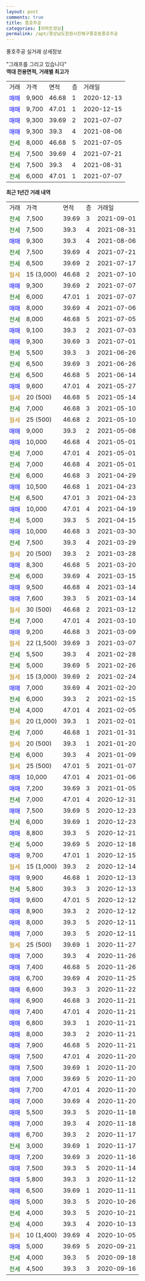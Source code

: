 ```yaml
---
layout: post
comments: true
title: 풍호주공
categories: [아파트정보]
permalink: /apt/경상남도창원시진해구풍호동풍호주공
---
```


풍호주공 실거래 상세정보

<script type="text/javascript">
  google.charts.load('current', {'packages':['line', 'corechart']});
  google.charts.setOnLoadCallback(drawChart);

  function drawChart() {
    var data = new google.visualization.DataTable();
    data.addColumn('date', '거래일');
    data.addColumn('number', "매매");
    data.addColumn('number', "전세");
    data.addColumn('number', "전매");

    data.addRows([[new Date(Date.parse("2021-09-01")), null, 7500, null], [new Date(Date.parse("2021-08-31")), null, 7500, null], [new Date(Date.parse("2021-08-06")), 9300, null, null], [new Date(Date.parse("2021-07-21")), null, 7500, null], [new Date(Date.parse("2021-07-17")), null, 6500, null], [new Date(Date.parse("2021-07-10")), null, null, null], [new Date(Date.parse("2021-07-07")), 9300, null, null], [new Date(Date.parse("2021-07-07")), null, 6000, null], [new Date(Date.parse("2021-07-06")), 8000, null, null], [new Date(Date.parse("2021-07-05")), null, 8000, null], [new Date(Date.parse("2021-07-03")), 9100, null, null], [new Date(Date.parse("2021-07-01")), 9300, null, null], [new Date(Date.parse("2021-06-26")), null, 5500, null], [new Date(Date.parse("2021-06-26")), null, 6500, null], [new Date(Date.parse("2021-06-14")), null, 6500, null], [new Date(Date.parse("2021-05-27")), 9600, null, null], [new Date(Date.parse("2021-05-14")), null, null, null], [new Date(Date.parse("2021-05-10")), null, 7000, null], [new Date(Date.parse("2021-05-10")), null, null, null], [new Date(Date.parse("2021-05-08")), 9000, null, null], [new Date(Date.parse("2021-05-01")), 10000, null, null], [new Date(Date.parse("2021-05-01")), null, 7000, null], [new Date(Date.parse("2021-05-01")), null, 7000, null], [new Date(Date.parse("2021-04-29")), null, 6000, null], [new Date(Date.parse("2021-04-23")), 10500, null, null], [new Date(Date.parse("2021-04-23")), null, 6500, null], [new Date(Date.parse("2021-04-19")), 10000, null, null], [new Date(Date.parse("2021-04-15")), null, 5000, null], [new Date(Date.parse("2021-03-30")), 10000, null, null], [new Date(Date.parse("2021-03-29")), null, 7500, null], [new Date(Date.parse("2021-03-28")), null, null, null], [new Date(Date.parse("2021-03-20")), 8300, null, null], [new Date(Date.parse("2021-03-15")), null, 6000, null], [new Date(Date.parse("2021-03-14")), 9500, null, null], [new Date(Date.parse("2021-03-14")), 7600, null, null], [new Date(Date.parse("2021-03-12")), null, null, null], [new Date(Date.parse("2021-03-10")), null, 7000, null], [new Date(Date.parse("2021-03-09")), 9200, null, null], [new Date(Date.parse("2021-03-07")), null, null, null], [new Date(Date.parse("2021-02-28")), null, 5500, null], [new Date(Date.parse("2021-02-26")), null, 5000, null], [new Date(Date.parse("2021-02-24")), null, null, null], [new Date(Date.parse("2021-02-20")), 7000, null, null], [new Date(Date.parse("2021-02-15")), null, 6000, null], [new Date(Date.parse("2021-02-05")), null, 4000, null], [new Date(Date.parse("2021-02-01")), null, null, null], [new Date(Date.parse("2021-01-31")), null, 7000, null], [new Date(Date.parse("2021-01-20")), null, null, null], [new Date(Date.parse("2021-01-09")), null, 6000, null], [new Date(Date.parse("2021-01-07")), null, null, null], [new Date(Date.parse("2021-01-06")), 10000, null, null], [new Date(Date.parse("2021-01-05")), 7200, null, null], [new Date(Date.parse("2020-12-31")), null, 7000, null], [new Date(Date.parse("2020-12-23")), 7500, null, null], [new Date(Date.parse("2020-12-23")), null, 6000, null], [new Date(Date.parse("2020-12-21")), 8800, null, null], [new Date(Date.parse("2020-12-18")), null, 5000, null], [new Date(Date.parse("2020-12-15")), 9700, null, null], [new Date(Date.parse("2020-12-14")), null, null, null], [new Date(Date.parse("2020-12-13")), 9900, null, null], [new Date(Date.parse("2020-12-13")), null, 5800, null], [new Date(Date.parse("2020-12-12")), 9600, null, null], [new Date(Date.parse("2020-12-12")), 8900, null, null], [new Date(Date.parse("2020-12-11")), 8000, null, null], [new Date(Date.parse("2020-12-11")), 7000, null, null], [new Date(Date.parse("2020-11-27")), null, null, null], [new Date(Date.parse("2020-11-26")), 7000, null, null], [new Date(Date.parse("2020-11-26")), 7400, null, null], [new Date(Date.parse("2020-11-25")), 6700, null, null], [new Date(Date.parse("2020-11-22")), 6600, null, null], [new Date(Date.parse("2020-11-21")), 6900, null, null], [new Date(Date.parse("2020-11-21")), 7400, null, null], [new Date(Date.parse("2020-11-21")), 6800, null, null], [new Date(Date.parse("2020-11-21")), 8000, null, null], [new Date(Date.parse("2020-11-21")), 7900, null, null], [new Date(Date.parse("2020-11-20")), 7500, null, null], [new Date(Date.parse("2020-11-20")), 7500, null, null], [new Date(Date.parse("2020-11-20")), 7000, null, null], [new Date(Date.parse("2020-11-20")), 7700, null, null], [new Date(Date.parse("2020-11-20")), 7000, null, null], [new Date(Date.parse("2020-11-18")), 5500, null, null], [new Date(Date.parse("2020-11-18")), 7000, null, null], [new Date(Date.parse("2020-11-17")), 6700, null, null], [new Date(Date.parse("2020-11-17")), null, 3000, null], [new Date(Date.parse("2020-11-16")), 7200, null, null], [new Date(Date.parse("2020-11-14")), 7500, null, null], [new Date(Date.parse("2020-11-12")), 5800, null, null], [new Date(Date.parse("2020-11-11")), 6500, null, null], [new Date(Date.parse("2020-10-26")), 5000, null, null], [new Date(Date.parse("2020-10-21")), null, 4000, null], [new Date(Date.parse("2020-10-13")), null, 4000, null], [new Date(Date.parse("2020-10-05")), null, null, null], [new Date(Date.parse("2020-09-21")), 5000, null, null], [new Date(Date.parse("2020-09-18")), null, 4000, null], [new Date(Date.parse("2020-09-16")), null, 4500, null]]);

    var options = {
      hAxis: {
        format: 'yyyy/MM/dd'
      },    
      lineWidth: 0,
      pointsVisible: true,    
      title: '최근 1년간 유형별 실거래가 분포',
      legend: { position: 'bottom' }
    };

    var formatter = new google.visualization.NumberFormat({pattern:'###,###'} );
    formatter.format(data, 1);
    formatter.format(data, 2);
    
    setTimeout(function() {
        var chart = new google.visualization.LineChart(document.getElementById('columnchart_material'));
        chart.draw(data, (options));
        document.getElementById('loading').style.display = 'none';
    }, 200);
  }
</script>


<div id="loading" style="z-index:20; display: block; margin-left: 0px">"그래프를 그리고 있습니다"</div>
<div id="columnchart_material" style="width: 95%; margin-left: 0px; display: block"></div>
<!-- contents start -->
<b>역대 전용면적, 거래별 최고가</b>
<table class="sortable">
    <tr>
      <td>거래</td>
      <td>가격</td>
      <td>면적</td>
      <td>층</td>
      <td>거래일</td>
    </tr>
        <tr>
          <td><a style="color: blue">매매</a></td>
          <td>9,900</td>
          <td>46.68</td>
          <td>1</td>
          <td>2020-12-13</td>
        </tr>            <tr>
          <td><a style="color: blue">매매</a></td>
          <td>9,700</td>
          <td>47.01</td>
          <td>1</td>
          <td>2020-12-15</td>
        </tr>            <tr>
          <td><a style="color: blue">매매</a></td>
          <td>9,300</td>
          <td>39.69</td>
          <td>2</td>
          <td>2021-07-07</td>
        </tr>            <tr>
          <td><a style="color: blue">매매</a></td>
          <td>9,300</td>
          <td>39.3</td>
          <td>4</td>
          <td>2021-08-06</td>
        </tr>        
        <tr>
              <td><a style="color: darkgreen">전세</a></td>
              <td>8,000</td>
              <td>46.68</td>
              <td>5</td>
              <td>2021-07-05</td>
            </tr>            <tr>
              <td><a style="color: darkgreen">전세</a></td>
              <td>7,500</td>
              <td>39.69</td>
              <td>4</td>
              <td>2021-07-21</td>
            </tr>            <tr>
              <td><a style="color: darkgreen">전세</a></td>
              <td>7,500</td>
              <td>39.3</td>
              <td>4</td>
              <td>2021-08-31</td>
            </tr>            <tr>
              <td><a style="color: darkgreen">전세</a></td>
              <td>6,000</td>
              <td>47.01</td>
              <td>1</td>
              <td>2021-07-07</td>
            </tr>        
    
</table>

<b>최근 1년간 거래 내역</b>

<table class="sortable">
    <tr>
      <td>거래</td>
      <td>가격</td>
      <td>면적</td>
      <td>층</td>
      <td>거래일</td>
    </tr>
    <tr>
      <td><a style="color: darkgreen">전세</a></td>
      <td>7,500</td>
      <td>39.69</td>
      <td>3</td>
      <td>2021-09-01</td>
    </tr>          <tr>
      <td><a style="color: darkgreen">전세</a></td>
      <td>7,500</td>
      <td>39.3</td>
      <td>4</td>
      <td>2021-08-31</td>
    </tr>          <tr>
      <td><a style="color: blue">매매</a></td>
      <td>9,300</td>
      <td>39.3</td>
      <td>4</td>
      <td>2021-08-06</td>
    </tr>          <tr>
      <td><a style="color: darkgreen">전세</a></td>
      <td>7,500</td>
      <td>39.69</td>
      <td>4</td>
      <td>2021-07-21</td>
    </tr>          <tr>
      <td><a style="color: darkgreen">전세</a></td>
      <td>6,500</td>
      <td>39.69</td>
      <td>2</td>
      <td>2021-07-17</td>
    </tr>          <tr>
      <td><a style="color: darkgoldenrod">월세</a></td>
      <td>15 (3,000)</td>
      <td>46.68</td>
      <td>2</td>
      <td>2021-07-10</td>
    </tr>          <tr>
      <td><a style="color: blue">매매</a></td>
      <td>9,300</td>
      <td>39.69</td>
      <td>2</td>
      <td>2021-07-07</td>
    </tr>          <tr>
      <td><a style="color: darkgreen">전세</a></td>
      <td>6,000</td>
      <td>47.01</td>
      <td>1</td>
      <td>2021-07-07</td>
    </tr>          <tr>
      <td><a style="color: blue">매매</a></td>
      <td>8,000</td>
      <td>39.69</td>
      <td>4</td>
      <td>2021-07-06</td>
    </tr>          <tr>
      <td><a style="color: darkgreen">전세</a></td>
      <td>8,000</td>
      <td>46.68</td>
      <td>5</td>
      <td>2021-07-05</td>
    </tr>          <tr>
      <td><a style="color: blue">매매</a></td>
      <td>9,100</td>
      <td>39.3</td>
      <td>2</td>
      <td>2021-07-03</td>
    </tr>          <tr>
      <td><a style="color: blue">매매</a></td>
      <td>9,300</td>
      <td>39.69</td>
      <td>3</td>
      <td>2021-07-01</td>
    </tr>          <tr>
      <td><a style="color: darkgreen">전세</a></td>
      <td>5,500</td>
      <td>39.3</td>
      <td>3</td>
      <td>2021-06-26</td>
    </tr>          <tr>
      <td><a style="color: darkgreen">전세</a></td>
      <td>6,500</td>
      <td>39.69</td>
      <td>3</td>
      <td>2021-06-26</td>
    </tr>          <tr>
      <td><a style="color: darkgreen">전세</a></td>
      <td>6,500</td>
      <td>46.68</td>
      <td>5</td>
      <td>2021-06-14</td>
    </tr>          <tr>
      <td><a style="color: blue">매매</a></td>
      <td>9,600</td>
      <td>47.01</td>
      <td>4</td>
      <td>2021-05-27</td>
    </tr>          <tr>
      <td><a style="color: darkgoldenrod">월세</a></td>
      <td>20 (500)</td>
      <td>46.68</td>
      <td>5</td>
      <td>2021-05-14</td>
    </tr>          <tr>
      <td><a style="color: darkgreen">전세</a></td>
      <td>7,000</td>
      <td>46.68</td>
      <td>3</td>
      <td>2021-05-10</td>
    </tr>          <tr>
      <td><a style="color: darkgoldenrod">월세</a></td>
      <td>25 (500)</td>
      <td>46.68</td>
      <td>2</td>
      <td>2021-05-10</td>
    </tr>          <tr>
      <td><a style="color: blue">매매</a></td>
      <td>9,000</td>
      <td>39.3</td>
      <td>2</td>
      <td>2021-05-08</td>
    </tr>          <tr>
      <td><a style="color: blue">매매</a></td>
      <td>10,000</td>
      <td>46.68</td>
      <td>4</td>
      <td>2021-05-01</td>
    </tr>          <tr>
      <td><a style="color: darkgreen">전세</a></td>
      <td>7,000</td>
      <td>47.01</td>
      <td>4</td>
      <td>2021-05-01</td>
    </tr>          <tr>
      <td><a style="color: darkgreen">전세</a></td>
      <td>7,000</td>
      <td>46.68</td>
      <td>4</td>
      <td>2021-05-01</td>
    </tr>          <tr>
      <td><a style="color: darkgreen">전세</a></td>
      <td>6,000</td>
      <td>46.68</td>
      <td>3</td>
      <td>2021-04-29</td>
    </tr>          <tr>
      <td><a style="color: blue">매매</a></td>
      <td>10,500</td>
      <td>46.68</td>
      <td>1</td>
      <td>2021-04-23</td>
    </tr>          <tr>
      <td><a style="color: darkgreen">전세</a></td>
      <td>6,500</td>
      <td>47.01</td>
      <td>3</td>
      <td>2021-04-23</td>
    </tr>          <tr>
      <td><a style="color: blue">매매</a></td>
      <td>10,000</td>
      <td>47.01</td>
      <td>4</td>
      <td>2021-04-19</td>
    </tr>          <tr>
      <td><a style="color: darkgreen">전세</a></td>
      <td>5,000</td>
      <td>39.3</td>
      <td>5</td>
      <td>2021-04-15</td>
    </tr>          <tr>
      <td><a style="color: blue">매매</a></td>
      <td>10,000</td>
      <td>46.68</td>
      <td>3</td>
      <td>2021-03-30</td>
    </tr>          <tr>
      <td><a style="color: darkgreen">전세</a></td>
      <td>7,500</td>
      <td>39.3</td>
      <td>4</td>
      <td>2021-03-29</td>
    </tr>          <tr>
      <td><a style="color: darkgoldenrod">월세</a></td>
      <td>20 (500)</td>
      <td>39.3</td>
      <td>2</td>
      <td>2021-03-28</td>
    </tr>          <tr>
      <td><a style="color: blue">매매</a></td>
      <td>8,300</td>
      <td>46.68</td>
      <td>5</td>
      <td>2021-03-20</td>
    </tr>          <tr>
      <td><a style="color: darkgreen">전세</a></td>
      <td>6,000</td>
      <td>39.69</td>
      <td>4</td>
      <td>2021-03-15</td>
    </tr>          <tr>
      <td><a style="color: blue">매매</a></td>
      <td>9,500</td>
      <td>46.68</td>
      <td>4</td>
      <td>2021-03-14</td>
    </tr>          <tr>
      <td><a style="color: blue">매매</a></td>
      <td>7,600</td>
      <td>39.3</td>
      <td>5</td>
      <td>2021-03-14</td>
    </tr>          <tr>
      <td><a style="color: darkgoldenrod">월세</a></td>
      <td>30 (500)</td>
      <td>46.68</td>
      <td>2</td>
      <td>2021-03-12</td>
    </tr>          <tr>
      <td><a style="color: darkgreen">전세</a></td>
      <td>7,000</td>
      <td>47.01</td>
      <td>4</td>
      <td>2021-03-10</td>
    </tr>          <tr>
      <td><a style="color: blue">매매</a></td>
      <td>9,200</td>
      <td>46.68</td>
      <td>3</td>
      <td>2021-03-09</td>
    </tr>          <tr>
      <td><a style="color: darkgoldenrod">월세</a></td>
      <td>22 (1,500)</td>
      <td>39.69</td>
      <td>3</td>
      <td>2021-03-07</td>
    </tr>          <tr>
      <td><a style="color: darkgreen">전세</a></td>
      <td>5,500</td>
      <td>39.3</td>
      <td>4</td>
      <td>2021-02-28</td>
    </tr>          <tr>
      <td><a style="color: darkgreen">전세</a></td>
      <td>5,000</td>
      <td>39.69</td>
      <td>5</td>
      <td>2021-02-26</td>
    </tr>          <tr>
      <td><a style="color: darkgoldenrod">월세</a></td>
      <td>15 (3,000)</td>
      <td>39.69</td>
      <td>2</td>
      <td>2021-02-24</td>
    </tr>          <tr>
      <td><a style="color: blue">매매</a></td>
      <td>7,000</td>
      <td>39.69</td>
      <td>4</td>
      <td>2021-02-20</td>
    </tr>          <tr>
      <td><a style="color: darkgreen">전세</a></td>
      <td>6,000</td>
      <td>39.3</td>
      <td>2</td>
      <td>2021-02-15</td>
    </tr>          <tr>
      <td><a style="color: darkgreen">전세</a></td>
      <td>4,000</td>
      <td>47.01</td>
      <td>4</td>
      <td>2021-02-05</td>
    </tr>          <tr>
      <td><a style="color: darkgoldenrod">월세</a></td>
      <td>20 (1,000)</td>
      <td>39.3</td>
      <td>1</td>
      <td>2021-02-01</td>
    </tr>          <tr>
      <td><a style="color: darkgreen">전세</a></td>
      <td>7,000</td>
      <td>46.68</td>
      <td>1</td>
      <td>2021-01-31</td>
    </tr>          <tr>
      <td><a style="color: darkgoldenrod">월세</a></td>
      <td>20 (500)</td>
      <td>39.3</td>
      <td>1</td>
      <td>2021-01-20</td>
    </tr>          <tr>
      <td><a style="color: darkgreen">전세</a></td>
      <td>6,000</td>
      <td>39.3</td>
      <td>4</td>
      <td>2021-01-09</td>
    </tr>          <tr>
      <td><a style="color: darkgoldenrod">월세</a></td>
      <td>25 (500)</td>
      <td>47.01</td>
      <td>5</td>
      <td>2021-01-07</td>
    </tr>          <tr>
      <td><a style="color: blue">매매</a></td>
      <td>10,000</td>
      <td>47.01</td>
      <td>4</td>
      <td>2021-01-06</td>
    </tr>          <tr>
      <td><a style="color: blue">매매</a></td>
      <td>7,200</td>
      <td>39.69</td>
      <td>3</td>
      <td>2021-01-05</td>
    </tr>          <tr>
      <td><a style="color: darkgreen">전세</a></td>
      <td>7,000</td>
      <td>47.01</td>
      <td>4</td>
      <td>2020-12-31</td>
    </tr>          <tr>
      <td><a style="color: blue">매매</a></td>
      <td>7,500</td>
      <td>39.69</td>
      <td>5</td>
      <td>2020-12-23</td>
    </tr>          <tr>
      <td><a style="color: darkgreen">전세</a></td>
      <td>6,000</td>
      <td>39.69</td>
      <td>1</td>
      <td>2020-12-23</td>
    </tr>          <tr>
      <td><a style="color: blue">매매</a></td>
      <td>8,800</td>
      <td>39.3</td>
      <td>5</td>
      <td>2020-12-21</td>
    </tr>          <tr>
      <td><a style="color: darkgreen">전세</a></td>
      <td>5,000</td>
      <td>39.69</td>
      <td>5</td>
      <td>2020-12-18</td>
    </tr>          <tr>
      <td><a style="color: blue">매매</a></td>
      <td>9,700</td>
      <td>47.01</td>
      <td>1</td>
      <td>2020-12-15</td>
    </tr>          <tr>
      <td><a style="color: darkgoldenrod">월세</a></td>
      <td>15 (1,000)</td>
      <td>39.3</td>
      <td>2</td>
      <td>2020-12-14</td>
    </tr>          <tr>
      <td><a style="color: blue">매매</a></td>
      <td>9,900</td>
      <td>46.68</td>
      <td>1</td>
      <td>2020-12-13</td>
    </tr>          <tr>
      <td><a style="color: darkgreen">전세</a></td>
      <td>5,800</td>
      <td>39.3</td>
      <td>3</td>
      <td>2020-12-13</td>
    </tr>          <tr>
      <td><a style="color: blue">매매</a></td>
      <td>9,600</td>
      <td>47.01</td>
      <td>5</td>
      <td>2020-12-12</td>
    </tr>          <tr>
      <td><a style="color: blue">매매</a></td>
      <td>8,900</td>
      <td>39.3</td>
      <td>2</td>
      <td>2020-12-12</td>
    </tr>          <tr>
      <td><a style="color: blue">매매</a></td>
      <td>8,000</td>
      <td>39.3</td>
      <td>5</td>
      <td>2020-12-11</td>
    </tr>          <tr>
      <td><a style="color: blue">매매</a></td>
      <td>7,000</td>
      <td>39.3</td>
      <td>5</td>
      <td>2020-12-11</td>
    </tr>          <tr>
      <td><a style="color: darkgoldenrod">월세</a></td>
      <td>25 (500)</td>
      <td>39.69</td>
      <td>1</td>
      <td>2020-11-27</td>
    </tr>          <tr>
      <td><a style="color: blue">매매</a></td>
      <td>7,000</td>
      <td>39.3</td>
      <td>4</td>
      <td>2020-11-26</td>
    </tr>          <tr>
      <td><a style="color: blue">매매</a></td>
      <td>7,400</td>
      <td>46.68</td>
      <td>5</td>
      <td>2020-11-26</td>
    </tr>          <tr>
      <td><a style="color: blue">매매</a></td>
      <td>6,700</td>
      <td>39.69</td>
      <td>4</td>
      <td>2020-11-25</td>
    </tr>          <tr>
      <td><a style="color: blue">매매</a></td>
      <td>6,600</td>
      <td>39.3</td>
      <td>3</td>
      <td>2020-11-22</td>
    </tr>          <tr>
      <td><a style="color: blue">매매</a></td>
      <td>6,900</td>
      <td>46.68</td>
      <td>3</td>
      <td>2020-11-21</td>
    </tr>          <tr>
      <td><a style="color: blue">매매</a></td>
      <td>7,400</td>
      <td>47.01</td>
      <td>4</td>
      <td>2020-11-21</td>
    </tr>          <tr>
      <td><a style="color: blue">매매</a></td>
      <td>6,800</td>
      <td>39.3</td>
      <td>1</td>
      <td>2020-11-21</td>
    </tr>          <tr>
      <td><a style="color: blue">매매</a></td>
      <td>8,000</td>
      <td>39.3</td>
      <td>2</td>
      <td>2020-11-21</td>
    </tr>          <tr>
      <td><a style="color: blue">매매</a></td>
      <td>7,900</td>
      <td>46.68</td>
      <td>5</td>
      <td>2020-11-21</td>
    </tr>          <tr>
      <td><a style="color: blue">매매</a></td>
      <td>7,500</td>
      <td>47.01</td>
      <td>4</td>
      <td>2020-11-20</td>
    </tr>          <tr>
      <td><a style="color: blue">매매</a></td>
      <td>7,500</td>
      <td>39.69</td>
      <td>1</td>
      <td>2020-11-20</td>
    </tr>          <tr>
      <td><a style="color: blue">매매</a></td>
      <td>7,000</td>
      <td>39.69</td>
      <td>5</td>
      <td>2020-11-20</td>
    </tr>          <tr>
      <td><a style="color: blue">매매</a></td>
      <td>7,700</td>
      <td>47.01</td>
      <td>4</td>
      <td>2020-11-20</td>
    </tr>          <tr>
      <td><a style="color: blue">매매</a></td>
      <td>7,000</td>
      <td>39.69</td>
      <td>4</td>
      <td>2020-11-20</td>
    </tr>          <tr>
      <td><a style="color: blue">매매</a></td>
      <td>5,500</td>
      <td>39.3</td>
      <td>5</td>
      <td>2020-11-18</td>
    </tr>          <tr>
      <td><a style="color: blue">매매</a></td>
      <td>7,000</td>
      <td>39.3</td>
      <td>4</td>
      <td>2020-11-18</td>
    </tr>          <tr>
      <td><a style="color: blue">매매</a></td>
      <td>6,700</td>
      <td>39.3</td>
      <td>2</td>
      <td>2020-11-17</td>
    </tr>          <tr>
      <td><a style="color: darkgreen">전세</a></td>
      <td>3,000</td>
      <td>39.69</td>
      <td>1</td>
      <td>2020-11-17</td>
    </tr>          <tr>
      <td><a style="color: blue">매매</a></td>
      <td>7,200</td>
      <td>39.69</td>
      <td>3</td>
      <td>2020-11-16</td>
    </tr>          <tr>
      <td><a style="color: blue">매매</a></td>
      <td>7,500</td>
      <td>39.3</td>
      <td>5</td>
      <td>2020-11-14</td>
    </tr>          <tr>
      <td><a style="color: blue">매매</a></td>
      <td>5,800</td>
      <td>39.3</td>
      <td>3</td>
      <td>2020-11-12</td>
    </tr>          <tr>
      <td><a style="color: blue">매매</a></td>
      <td>6,500</td>
      <td>39.69</td>
      <td>1</td>
      <td>2020-11-11</td>
    </tr>          <tr>
      <td><a style="color: blue">매매</a></td>
      <td>5,000</td>
      <td>39.3</td>
      <td>5</td>
      <td>2020-10-26</td>
    </tr>          <tr>
      <td><a style="color: darkgreen">전세</a></td>
      <td>4,000</td>
      <td>39.3</td>
      <td>5</td>
      <td>2020-10-21</td>
    </tr>          <tr>
      <td><a style="color: darkgreen">전세</a></td>
      <td>4,000</td>
      <td>39.3</td>
      <td>4</td>
      <td>2020-10-13</td>
    </tr>          <tr>
      <td><a style="color: darkgoldenrod">월세</a></td>
      <td>10 (1,400)</td>
      <td>39.69</td>
      <td>4</td>
      <td>2020-10-05</td>
    </tr>          <tr>
      <td><a style="color: blue">매매</a></td>
      <td>5,000</td>
      <td>39.69</td>
      <td>5</td>
      <td>2020-09-21</td>
    </tr>          <tr>
      <td><a style="color: darkgreen">전세</a></td>
      <td>4,000</td>
      <td>39.3</td>
      <td>5</td>
      <td>2020-09-18</td>
    </tr>          <tr>
      <td><a style="color: darkgreen">전세</a></td>
      <td>4,500</td>
      <td>39.3</td>
      <td>3</td>
      <td>2020-09-16</td>
    </tr>      </table>
<!-- contents end -->    

